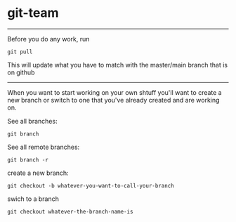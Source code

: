 # git-team

---

Before you do any work, run
```terminal
git pull
```
This will update what you have to match with the master/main branch that is on github

---

When you want to start working on your own shtuff you'll want to create a new branch or switch to one that you've already created and are working on.

See all branches:
```terminal
git branch
```

See all remote branches:
```terminal
git branch -r
```

create a new branch:
```terminal
git checkout -b whatever-you-want-to-call-your-branch
```

swich to a branch
```terminal
git checkout whatever-the-branch-name-is
```
